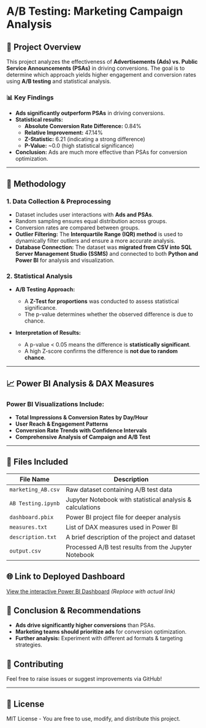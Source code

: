 # A/B Testing: Marketing Campaign Analysis

## 📌 Project Overview
This project analyzes the effectiveness of **Advertisements (Ads) vs. Public Service Announcements (PSAs)** in driving conversions. The goal is to determine which approach yields higher engagement and conversion rates using **A/B testing** and statistical analysis.

### 📊 Key Findings
- **Ads significantly outperform PSAs** in driving conversions.
- **Statistical results:**
  - **Absolute Conversion Rate Difference:** 0.84%
  - **Relative Improvement:** 47.14%
  - **Z-Statistic:** 6.21 (indicating a strong difference)
  - **P-Value:** ~0.0 (high statistical significance)
- **Conclusion:** Ads are much more effective than PSAs for conversion optimization.

---
## 🧪 Methodology
### **1. Data Collection & Preprocessing**
- Dataset includes user interactions with **Ads and PSAs**.
- Random sampling ensures equal distribution across groups.
- Conversion rates are compared between groups.
- **Outlier Filtering:** The **Interquartile Range (IQR) method** is used to dynamically filter outliers and ensure a more accurate analysis.
- **Database Connection:** The dataset was **migrated from CSV into SQL Server Management Studio (SSMS)** and connected to both **Python and Power BI** for analysis and visualization.

### **2. Statistical Analysis**
- **A/B Testing Approach:** 
  - A **Z-Test for proportions** was conducted to assess statistical significance.
  - The p-value determines whether the observed difference is due to chance.
  
- **Interpretation of Results:**
  - A p-value < 0.05 means the difference is **statistically significant**.
  - A high Z-score confirms the difference is **not due to random chance**.

---
## 📈 Power BI Analysis & DAX Measures
### **Power BI Visualizations Include:**
- **Total Impressions & Conversion Rates by Day/Hour**
- **User Reach & Engagement Patterns**
- **Conversion Rate Trends with Confidence Intervals**
- **Comprehensive Analysis of Campaign and A/B Test**

---
## 📂 Files Included
| File Name | Description |
|-----------|-------------|
| `marketing_AB.csv` | Raw dataset containing A/B test data |
| `AB Testing.ipynb` | Jupyter Notebook with statistical analysis & calculations|
| `dashboard.pbix` | Power BI project file for deeper analysis |
| `measures.txt` | List of DAX measures used in Power BI |
| `description.txt` | A brief description of the project and dataset |
| `output.csv` | Processed A/B test results from the Jupyter Notebook |

## 🌐 Link to Deployed Dashboard
[View the interactive Power BI Dashboard](#) *(Replace with actual link)*

## 🚀 Conclusion & Recommendations
- **Ads drive significantly higher conversions** than PSAs.
- **Marketing teams should prioritize ads** for conversion optimization.
- **Further analysis:** Experiment with different ad formats & targeting strategies.

## 🤝 Contributing
Feel free to raise issues or suggest improvements via GitHub!

---
## 📝 License
MIT License - You are free to use, modify, and distribute this project.



